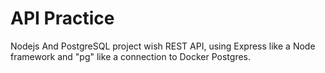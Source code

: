 # API Practice

Nodejs And PostgreSQL project wish REST API, using Express like a Node framework and "pg" like a connection to Docker Postgres.